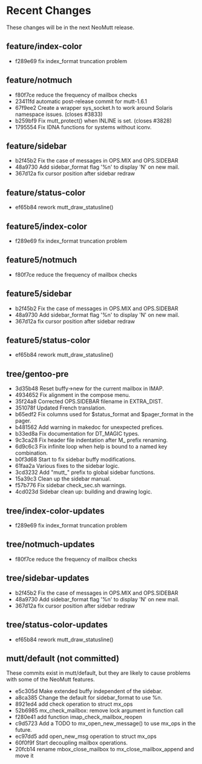 # Recent Changes

These changes will be in the next NeoMutt release.

## feature/index-color

- f289e69 fix index_format truncation problem

## feature/notmuch

- f80f7ce reduce the frequency of mailbox checks
- 23411fd automatic post-release commit for mutt-1.6.1
- 67f9ee2 Create a wrapper sys_socket.h to work around Solaris namespace issues.  (closes #3833)
- b259bf9 Fix mutt_protect() when INLINE is set. (closes #3828)
- 1795554 Fix IDNA functions for systems without iconv.

## feature/sidebar

- b2f45b2 Fix the case of messages in OPS.MIX and OPS.SIDEBAR
- 48a9730 Add sidebar_format flag '%n' to display 'N' on new mail.
- 367d12a fix cursor position after sidebar redraw

## feature/status-color

- ef65b84 rework mutt_draw_statusline()

## feature5/index-color

- f289e69 fix index_format truncation problem

## feature5/notmuch

- f80f7ce reduce the frequency of mailbox checks

## feature5/sidebar

- b2f45b2 Fix the case of messages in OPS.MIX and OPS.SIDEBAR
- 48a9730 Add sidebar_format flag '%n' to display 'N' on new mail.
- 367d12a fix cursor position after sidebar redraw

## feature5/status-color

- ef65b84 rework mutt_draw_statusline()

## tree/gentoo-pre

- 3d35b48 Reset buffy->new for the current mailbox in IMAP.
- 4934652 Fix alignment in the compose menu.
- 35f24a8 Corrected OPS.SIDEBAR filename in EXTRA_DIST.
- 351078f Updated French translation.
- b65edf2 Fix columns used for $status_format and $pager_format in the pager.
- b481562 Add warning in makedoc for unexpected prefices.
- b33ed8a Fix documentation for DT_MAGIC types.
- 9c3ca28 Fix header file indentation after M_ prefix renaming.
- 6d9c6c3 Fix infinite loop when help is bound to a named key combination.
- b0f3d68 Start to fix sidebar buffy modifications.
- 61faa2a Various fixes to the sidebar logic.
- 3cd3232 Add "mutt_" prefix to global sidebar functions.
- 15a39c3 Clean up the sidebar manual.
- f57b776 Fix sidebar check_sec.sh warnings.
- 4cd023d Sidebar clean up: building and drawing logic.

## tree/index-color-updates

- f289e69 fix index_format truncation problem

## tree/notmuch-updates

- f80f7ce reduce the frequency of mailbox checks

## tree/sidebar-updates

- b2f45b2 Fix the case of messages in OPS.MIX and OPS.SIDEBAR
- 48a9730 Add sidebar_format flag '%n' to display 'N' on new mail.
- 367d12a fix cursor position after sidebar redraw

## tree/status-color-updates

- ef65b84 rework mutt_draw_statusline()

## mutt/default (not committed)

These commits exist in mutt/default, but they are likely to cause problems with
some of the NeoMutt features.

- e5c305d Make extended buffy independent of the sidebar.
- a8ca385 Change the default for sidebar_format to use %n.
- 8921ed4 add check operation to struct mx_ops
- 52b6985 mx_check_mailbox: remove lock argument in function call
- f280e41 add function imap_check_mailbox_reopen
- c9d5723 Add a TODO to mx_open_new_message() to use mx_ops in the future.
- ec97dd5 add open_new_msg operation to struct mx_ops
- 60f0f9f Start decoupling mailbox operations.
- 20fcb14 rename mbox_close_mailbox to mx_close_mailbox_append and move it

